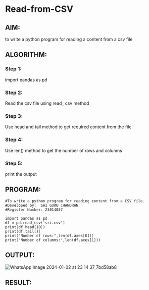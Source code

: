 # Read-from-CSV

## AIM:
to write a python program for reading a content from a csv file

## ALGORITHM:
### Step 1:
import pandas as pd
### Step 2:
Read the csv file using read_ csv method
### Step 3:
Use head and tail method to get required content from the file
### Step 4:
Use len() method to get the number of rows and columns
### Step 5:
print the output

## PROGRAM:
```
#To write a python program for reading content from a CSV file.
#Developed by:  SAI GURU CHANDRAN
#Register Number: 23014037

import pandas as pd
df = pd.read_csv('sri.csv')
print(df.head(10))
print(df.tail())
print("Number of rows:",len(df.axes[0]))
print("Number of columns:",len(df.axes[1]))
```
## OUTPUT:
![WhatsApp Image 2024-01-02 at 23 14 37_7bd58ab8](https://github.com/Saiguruchandran/Read-from-CSV/assets/144870946/f40422aa-e180-4027-99e8-d6019c212d3a)

## RESULT:
